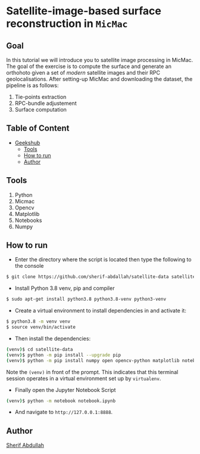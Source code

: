 

# Satellite-image-based surface reconstruction in `MicMac`

## Goal 

In this tutorial we will introduce you to satellite image processing in MicMac. The goal of the exercise is to compute the surface and generate an orthohoto given a set of *modern* satellite images and their RPC geolocalisations. After setting-up MicMac and downloading the dataset, the pipeline is as follows:
  1. Tie-points extraction
  2. RPC-bundle adjustement
  3. Surface computation
  
## Table of Content
- [Geekshub](#geekshub)
  * [Tools](#tools)
  * [How to run](#how-to-run)
  * [Author](#author)

## Tools
1. Python
2. Micmac
3. Opencv
4. Matplotlib
5. Notebooks
6. Numpy


## How to run
* Enter the directory where the script is located then type the following to the console
```sh
$ git clone https://github.com/sherif-abdallah/satellite-data satellite-data
```
* Install Python 3.8 venv, pip and compiler

```sh
$ sudo apt-get install python3.8 python3.8-venv python3-venv
```

* Create a virtual environment to install dependencies in and activate it:

```sh
$ python3.8 -m venv venv
$ source venv/bin/activate
```

* Then install the dependencies:

```sh
(venv)$ cd satellite-data
(venv)$ python -m pip install --upgrade pip
(venv)$ python -m pip install numpy open opencv-python matplotlib notebook
```
Note the `(venv)` in front of the prompt. This indicates that this terminal
session operates in a virtual environment set up by `virtualenv`.


* Finally open  the Jupyter Notebook Script
```sh
(venv)$ python -m notebook notebook.ipynb
```
* And navigate to `http://127.0.0.1:8888`.

## Author
[Sherif Abdullah](https://github.com/sherif-abdallah)
